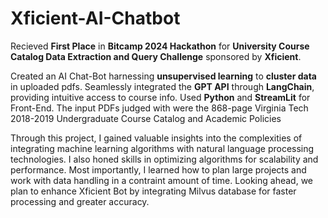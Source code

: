 # Xficient-AI-Chatbot

Recieved **First Place** in **Bitcamp 2024 Hackathon** for **University Course Catalog Data Extraction and Query Challenge** sponsored by **Xficient**.

Created an AI Chat-Bot harnessing **unsupervised learning** to **cluster data** in uploaded pdfs. Seamlessly integrated the **GPT API** through **LangChain**, providing intuitive access to course info. Used **Python** and **StreamLit** for Front-End. The input PDFs judged with were the 868-page Virginia Tech 2018-2019 Undergraduate Course Catalog and Academic Policies

Through this project, I gained valuable insights into the complexities of integrating machine learning algorithms with natural language processing technologies. I also honed skills in optimizing algorithms for scalability and performance. Most importantly, I learned how to plan large projects and work with data handling in a contraint amount of time. Looking ahead, we plan to enhance Xficient Bot by integrating Milvus database for faster processing and greater accuracy.









